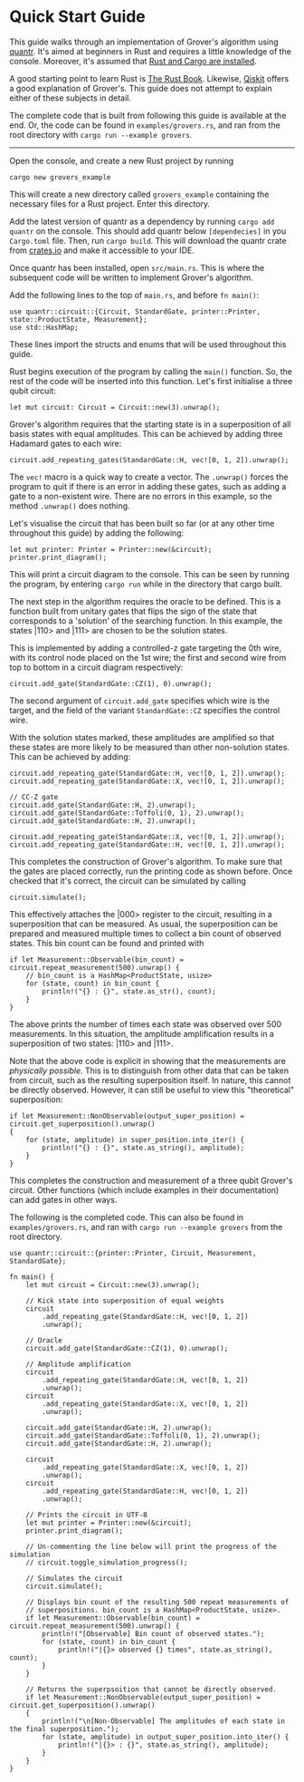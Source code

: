 # Quick Start Guide 

This guide walks through an implementation of Grover's algorithm using
[quantr](https://crates.io/crates/quantr). It's aimed at beginners in
Rust and requires a little knowledge of the console. Moreover,
it's assumed that [Rust and Cargo are
installed](https://doc.rust-lang.org/stable/book/ch01-00-getting-started.html).

A good starting point to learn Rust is [The Rust
Book](https://doc.rust-lang.org/stable/book/title-page.html). Likewise,
[Qiskit](https://qiskit.org/ecosystem/algorithms/tutorials/06_grover.html)
offers a good explanation of Grover's. This guide does not attempt to
explain either of these subjects in detail.

The complete code that is built from following this guide is available
at the end. Or, the code can be found in `examples/grovers.rs`, and ran
from the root directory with `cargo run --example grovers`.

---

Open the console, and create a new Rust project by running

``` console
cargo new grovers_example
```

This will create a new directory called `grovers_example` containing
the necessary files for a Rust project. Enter this directory.

Add the latest version of quantr as a dependency by running `cargo add
quantr` on the console. This should add quantr below `[dependecies]` in
you `Cargo.toml` file. Then, run `cargo build`. This will download the
quantr crate from [crates.io](https://crates.io/) and make it
accessible to your IDE.

Once quantr has been installed, open `src/main.rs`. This is where the
subsequent code will be written to implement Grover's algorithm.

Add the following lines to the top of `main.rs`, and before `fn main()`:

```rust, ignore
use quantr::circuit::{Circuit, StandardGate, printer::Printer, state::ProductState, Measurement};
use std::HashMap;
```

These lines import the structs and enums that will be used throughout 
this guide.

Rust begins execution of the program by calling the `main()` function.
So, the rest of the code will be inserted into this function. Let's
first initialise a three qubit circuit:

```rust,ignore
let mut circuit: Circuit = Circuit::new(3).unwrap();
```

Grover's algorithm requires that the starting state is in a 
superposition of all basis states with equal amplitudes. This can be
achieved by adding three Hadamard gates to each wire:

```rust,ignore
circuit.add_repeating_gates(StandardGate::H, vec![0, 1, 2]).unwrap();
```

The `vec!` macro is a quick way to create a vector. The `.unwrap()`
forces the program to quit if there is an error in adding these gates,
such as adding a gate to a non-existent wire. There are no errors in
this example, so the method `.unwrap()` does nothing. 

Let's visualise the circuit that has been built so far (or at any other
time throughout this guide) by adding the following:

```rust,ignore
let mut printer: Printer = Printer::new(&circuit);
printer.print_diagram();
```

This will print a circuit diagram to the console. This can be seen by
running the program, by entering `cargo run` while in the directory that
cargo built.

The next step in the algorithm requires the oracle to be defined. This
is a function built from unitary gates that flips the sign of the state
that corresponds to a 'solution' of the searching function. In this
example, the states |110> and |111> are chosen to be the solution
states.

This is implemented by adding a controlled-z gate targeting the 0th
wire, with its control node placed on the 1st wire; the first and second
wire from top to bottom in a circuit diagram respectively:

```rust,ignore
circuit.add_gate(StandardGate::CZ(1), 0).unwrap();
```

The second argument of `circuit.add_gate` specifies which wire is the
target, and the field of the variant `StandardGate::CZ` specifies the
control wire.

With the solution states marked, these amplitudes are amplified so
that these states are more likely to be measured than other non-solution
states. This can be achieved by adding:

```rust,ignore
circuit.add_repeating_gate(StandardGate::H, vec![0, 1, 2]).unwrap();
circuit.add_repeating_gate(StandardGate::X, vec![0, 1, 2]).unwrap();

// CC-Z gate
circuit.add_gate(StandardGate::H, 2).unwrap();
circuit.add_gate(StandardGate::Toffoli(0, 1), 2).unwrap();
circuit.add_gate(StandardGate::H, 2).unwrap();

circuit.add_repeating_gate(StandardGate::X, vec![0, 1, 2]).unwrap();
circuit.add_repeating_gate(StandardGate::H, vec![0, 1, 2]).unwrap();
``` 

This completes the construction of Grover's algorithm. To make sure that
the gates are placed correctly, run the printing code as shown before.
Once checked that it's correct, the circuit can be simulated by calling

```rust,ignore
circuit.simulate();
```

This effectively attaches the |000> register to the circuit, resulting
in a superposition that can be measured. As usual, the superposition can
be prepared and measured multiple times to collect a bin count of
observed states. This bin count can be found and printed with

```rust,ignore
if let Measurement::Observable(bin_count) = circuit.repeat_measurement(500).unwrap() {
    // bin_count is a HashMap<ProductState, usize>
    for (state, count) in bin_count {
        println!("{} : {}", state.as_str(), count);
    }
}
```

The above prints the number of times each state was observed over 500
measurements. In this situation, the amplitude amplification results in
a superposition of two states: |110> and |111>.

Note that the above code is explicit in showing that the measurements
are *physically possible*. This is to distinguish from other data that
can be taken from circuit, such as the resulting superposition itself.
In nature, this cannot be directly observed. However, it can still be
useful to view this "theoretical" superposition:

```rust,ignore
if let Measurement::NonObservable(output_super_position) = circuit.get_superposition().unwrap() 
{
    for (state, amplitude) in super_position.into_iter() {
        println!("{} : {}", state.as_string(), amplitude);
    }
}
```

This completes the construction and measurement of a three qubit
Grover's circuit. Other functions (which include examples in their
documentation) can add gates in other ways.

The following is the completed code. This can also be found in
`examples/grovers.rs`, and ran with `cargo run --example grovers` from
the root directory.

```rust,ignore
use quantr::circuit::{printer::Printer, Circuit, Measurement, StandardGate};

fn main() {
    let mut circuit = Circuit::new(3).unwrap();

    // Kick state into superposition of equal weights
    circuit
        .add_repeating_gate(StandardGate::H, vec![0, 1, 2])
        .unwrap();

    // Oracle
    circuit.add_gate(StandardGate::CZ(1), 0).unwrap();

    // Amplitude amplification
    circuit
        .add_repeating_gate(StandardGate::H, vec![0, 1, 2])
        .unwrap();
    circuit
        .add_repeating_gate(StandardGate::X, vec![0, 1, 2])
        .unwrap();

    circuit.add_gate(StandardGate::H, 2).unwrap();
    circuit.add_gate(StandardGate::Toffoli(0, 1), 2).unwrap();
    circuit.add_gate(StandardGate::H, 2).unwrap();

    circuit
        .add_repeating_gate(StandardGate::X, vec![0, 1, 2])
        .unwrap();
    circuit
        .add_repeating_gate(StandardGate::H, vec![0, 1, 2])
        .unwrap();

    // Prints the circuit in UTF-8
    let mut printer = Printer::new(&circuit);
    printer.print_diagram();

    // Un-commenting the line below will print the progress of the simulation
    // circuit.toggle_simulation_progress();

    // Simulates the circuit
    circuit.simulate();

    // Displays bin count of the resulting 500 repeat measurements of
    // superpositions. bin_count is a HashMap<ProductState, usize>.
    if let Measurement::Observable(bin_count) = circuit.repeat_measurement(500).unwrap() {
        println!("[Observable] Bin count of observed states.");
        for (state, count) in bin_count {
            println!("|{}> observed {} times", state.as_string(), count);
        }
    }

    // Returns the superpsoition that cannot be directly observed.
    if let Measurement::NonObservable(output_super_position) = circuit.get_superposition().unwrap()
    {
        println!("\n[Non-Observable] The amplitudes of each state in the final superposition.");
        for (state, amplitude) in output_super_position.into_iter() {
            println!("|{}> : {}", state.as_string(), amplitude);
        }
    }
}
```
